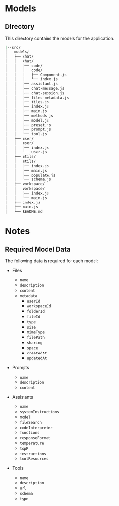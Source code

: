 <!-- src\models\README.md -->
# Models

## Directory

This directory contains the models for the application.

```bash
|--src/
│   models/
│   ├── chat/
│   │   chat/
│   │   ├── code/
│   │   │   code/
│   │   │   ├── Component.js
│   │   │   └── index.js
│   │   ├── assistant.js
│   │   ├── chat-message.js
│   │   ├── chat-session.js
│   │   ├── files-metadata.js
│   │   ├── files.js
│   │   ├── index.js
│   │   ├── main.js
│   │   ├── methods.js
│   │   ├── model.js
│   │   ├── preset.js
│   │   ├── prompt.js
│   │   └── tool.js
│   ├── user/
│   │   user/
│   │   ├── index.js
│   │   └── User.js
│   ├── utils/
│   │   utils/
│   │   ├── index.js
│   │   ├── main.js
│   │   ├── populate.js
│   │   └── schema.js
│   ├── workspace/
│   │   workspace/
│   │   ├── index.js
│   │   └── main.js
│   ├── index.js
│   ├── main.js
│   └── README.md
```

# Notes

## Required Model Data

The following data is required for each model:

- Files
  - `name` <!-- required -->
  - `description` <!-- required -->
  - `content` <!-- not required -->
  - `metadata` <!-- required -->
    - `userId`
    - `workspaceId`
    - `folderId` <!-- not required -->
    - `fileId`
    - `type`
    - `size`
    - `mimeType`
    - `filePath`
    - `sharing`
    - `space`
    - `createdAt`
    - `updatedAt`

- Prompts
  - `name` <!-- required -->
  - `description` <!-- required -->
  - `content` <!-- required -->

- Assistants
  - `name` <!-- required -->
  - `systemInstructions` <!-- required -->
  - `model` <!-- required -->
  - `fileSearch` <!-- required -->
  - `codeInterpreter` <!-- required -->
  - `functions` <!-- required -->
  - `responseFormat` <!-- required -->
  - `temperature` <!-- required -->
  - `topP` <!-- required -->
  - `instructions` <!-- required -->
  - `toolResources` <!-- required -->

- Tools
  - `name` <!-- required -->
  - `description` <!-- required -->
  - `url` <!-- required -->
  - `schema` <!-- required -->
  - `type` <!-- required -->

